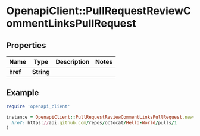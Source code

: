 # OpenapiClient::PullRequestReviewCommentLinksPullRequest

## Properties

| Name | Type | Description | Notes |
| ---- | ---- | ----------- | ----- |
| **href** | **String** |  |  |

## Example

```ruby
require 'openapi_client'

instance = OpenapiClient::PullRequestReviewCommentLinksPullRequest.new(
  href: https://api.github.com/repos/octocat/Hello-World/pulls/1
)
```

